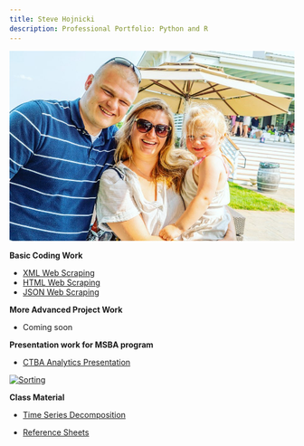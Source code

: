 ```yaml
---
title: Steve Hojnicki 
description: Professional Portfolio: Python and R
---
```


![My Picture](/pics/family.jpg)

<b> Basic Coding Work </b>
- [XML Web Scraping](https://github.com/Hojnicki/basiccoding/blob/master/xml_scrape.py)
- [HTML Web Scraping](https://github.com/Hojnicki/basiccoding/blob/master/html_scrape.py)
- [JSON Web Scraping](https://github.com/Hojnicki/basiccoding/blob/master/json_scrape.py)

<b> More Advanced Project Work </b>
- Coming soon

<b> Presentation work for MSBA program </b>

- [CTBA Analytics Presentation](/CTBAAnalyticsPresentation/index.md)

[![Sorting](https://img.youtube.com/vi/apOBmeJkpdI/0.jpg)](https://www.youtube.com/watch?v=apOBmeJkpdI)


<b> Class Material </b>

- [Time Series Decomposition](/timeseries/index.md)

- [Reference Sheets](https://github.com/Hojnicki/cheatsheets)
